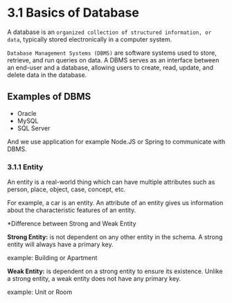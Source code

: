 # 3.1 Basics of Database

A database is an `organized collection of structured information, or data`, typically stored electronically in a computer system. 

`Database Management Systems (DBMS)` are software systems used to store, retrieve, and run queries on data. A DBMS serves as an interface between an end-user and a database, allowing users to create, read, update, and delete data in the database.

## Examples of DBMS
- Oracle
- MySQL
- SQL Server

And we use application for example Node.JS or Spring to communicate with DBMS.

### 3.1.1 Entity

An entity is a real-world thing which can have multiple attributes such as person, place, object, case, concept, etc.

For example, a car is an entity. An attribute of an entity gives us information about the characteristic features of an entity.

*Difference between Strong and Weak Entity

**Strong Entity:** is not dependent on any other entity in the schema. A strong entity will always have a primary key. 

example: Building or Apartment

**Weak Entity:**  is dependent on a strong entity to ensure its existence. Unlike a strong entity, a weak entity does not have any primary key. 

example: Unit or Room
